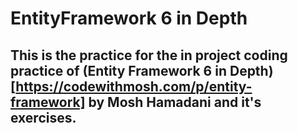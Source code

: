 # EntityFramework 6 in Depth
## This is the practice for the in project coding practice of (Entity Framework 6 in Depth)[https://codewithmosh.com/p/entity-framework] by Mosh Hamadani and it's exercises.
